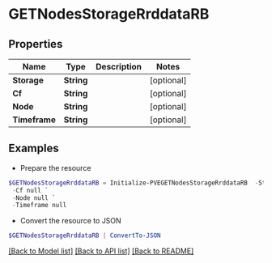 # GETNodesStorageRrddataRB
## Properties

Name | Type | Description | Notes
------------ | ------------- | ------------- | -------------
**Storage** | **String** |  | [optional] 
**Cf** | **String** |  | [optional] 
**Node** | **String** |  | [optional] 
**Timeframe** | **String** |  | [optional] 

## Examples

- Prepare the resource
```powershell
$GETNodesStorageRrddataRB = Initialize-PVEGETNodesStorageRrddataRB  -Storage null `
 -Cf null `
 -Node null `
 -Timeframe null
```

- Convert the resource to JSON
```powershell
$GETNodesStorageRrddataRB | ConvertTo-JSON
```

[[Back to Model list]](../README.md#documentation-for-models) [[Back to API list]](../README.md#documentation-for-api-endpoints) [[Back to README]](../README.md)

